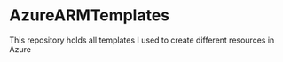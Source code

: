 # AzureARMTemplates
This repository holds all templates I used to create different resources in Azure
